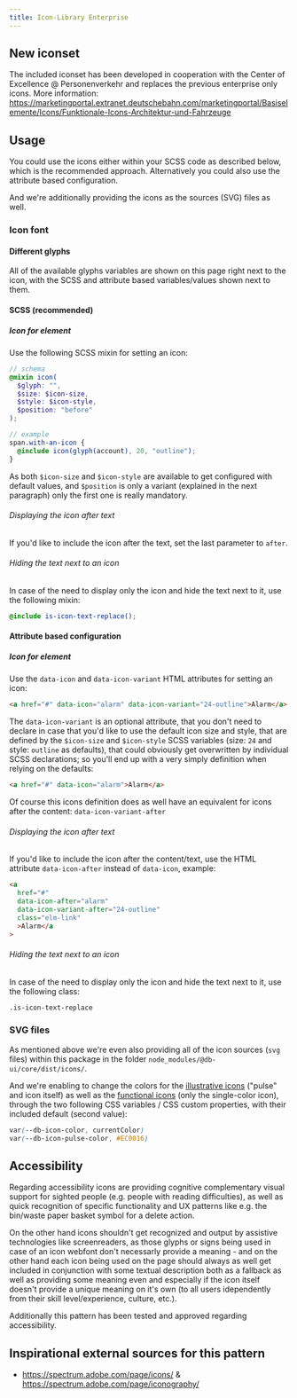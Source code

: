 ```yaml
---
title: Icon-Library Enterprise
---
```


## New iconset

The included iconset has been developed in cooperation with the Center of Excellence @ Personenverkehr and replaces the previous enterprise only icons. More information: <https://marketingportal.extranet.deutschebahn.com/marketingportal/Basiselemente/Icons/Funktionale-Icons-Architektur-und-Fahrzeuge>

## Usage

You could use the icons either within your SCSS code as described below, which is the recommended approach.
Alternatively you could also use the attribute based configuration.

And we're additionally providing the icons as the sources (SVG) files as well.

### Icon font

#### Different glyphs

All of the available glyphs variables are shown on this page right next to the icon, with the SCSS and attribute based variables/values shown next to them.

#### SCSS (recommended)

##### Icon for element

Use the following SCSS mixin for setting an icon:

```scss
// schema
@mixin icon(
  $glyph: "",
  $size: $icon-size,
  $style: $icon-style,
  $position: "before"
);

// example
span.with-an-icon {
  @include icon(glyph(account), 20, "outline");
}
```

As both `$icon-size` and `$icon-style` are available to get configured with default values, and `$position` is only a variant (explained in the next paragraph) only the first one is really mandatory.

###### Displaying the icon after text

If you'd like to include the icon after the text, set the last parameter to `after`.

###### Hiding the text next to an icon

In case of the need to display only the icon and hide the text next to it, use the following mixin:

```scss
@include is-icon-text-replace();
```

#### Attribute based configuration

##### Icon for element

Use the `data-icon` and `data-icon-variant` HTML attributes for setting an icon:

```html
<a href="#" data-icon="alarm" data-icon-variant="24-outline">Alarm</a>
```

The `data-icon-variant` is an optional attribute, that you don't need to declare in case that you'd like to use the default icon size and style, that are defined by the `$icon-size` and `$icon-style` SCSS variables (size: `24` and style: `outline` as defaults), that could obviously get overwritten by individual SCSS declarations; so you'll end up with a very simply definition when relying on the defaults:

```html
<a href="#" data-icon="alarm">Alarm</a>
```

Of course this icons definition does as well have an equivalent for icons after the content: `data-icon-variant-after`

###### Displaying the icon after text

If you'd like to include the icon after the content/text, use the HTML attribute `data-icon-after` instead of `data-icon`, example:

```html
<a
  href="#"
  data-icon-after="alarm"
  data-icon-variant-after="24-outline"
  class="elm-link"
  >Alarm</a
>
```

###### Hiding the text next to an icon

In case of the need to display only the icon and hide the text next to it, use the following class:

```html
.is-icon-text-replace
```

### SVG files

As mentioned above we're even also providing all of the icon sources (`svg` files) within this package in the folder `node_modules/@db-ui/core/dist/icons/`.

And we're enabling to change the colors for the [illustrative icons](https://db-ui.github.io/base/?p=viewall-icons-illustrative) ("pulse" and icon itself) as well as the [functional icons](https://db-ui.github.io/base/?p=viewall-icons-functional) (only the single-color icon), through the two following CSS variables / CSS custom properties, with their included default (second value):

```css
var(--db-icon-color, currentColor)
var(--db-icon-pulse-color, #EC0016)
```

## Accessibility

Regarding accessibility icons are providing cognitive complementary visual support for sighted people (e.g. people with reading difficulties), as well as quick recognition of specific functionality and UX patterns like e.g. the bin/waste paper basket symbol for a delete action.

On the other hand icons shouldn't get recognized and output by assistive technologies like screenreaders, as those glyphs or signs being used in case of an icon webfont don't necessarly provide a meaning - and on the other hand each icon being used on the page should always as well get included in conjunction with some textual description both as a fallback as well as providing some meaning even and especially if the icon itself doesn't provide a unique meaning on it's own (to all users idependently from their skill level/experience, culture, etc.).

Additionally this pattern has been tested and approved regarding accessibility.

## Inspirational external sources for this pattern

- <https://spectrum.adobe.com/page/icons/> & <https://spectrum.adobe.com/page/iconography/>
